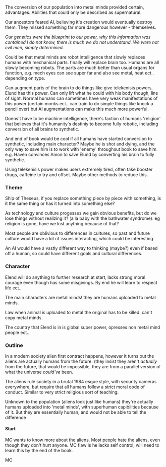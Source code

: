 The conversion of our population into metal minds provided certain, advantages. Abilities that could only be described as supernatural.

Our ancestors feared AI, believing it's creation would eventually destroy them. They missed something far more dangerous however - themselves.

*Our genetics were the blueprint to our power, why this information was contained I do not know, there is much we do not understand. We were not evil men, simply determined.*

Could be that metal minds are robot intelligence that slowly replaces humans with mechanical parts. finally will replace brain too. Humans are all slowly becoming robots. The parts are much better than usual organs for function, e.g. mech eyes can see super far and also see metal, heat ect.. depending on type.

Can augment parts of the brain to do things like give telekenisis powers, Elund has this power. Can only lift what he could with his body though, line of sight. Normal humans can sometimes have very weak manifestations of this power (certain monks ect.. can train to do simple things like knock a pencil over) but AI augmentations can make this much more powerful.

Doens't have to be machine intelligence, there's faction of humans 'religion' that believes that it's humanity's destiniy to become fully robotic, including conversion of all brains to synthetic. 

And end of book would be cool if all humans have started conversion to synthetic, including main character? Maybe he is shot and dying, and the only way to save him is to work with 'enemy' throughout book to save him. e.g. Haven convinces Amon to save Elund by converting his brain to fully synthetic.

Using telekenisis power makes users extremely tired, often take booster drugs, caffeine to try and offset. Maybe other methods to reduce this.

### Theme 
Ship of Theseus, if you replace something piece by piece with something, is it the same thing or has it turned into something else?

As technology and culture progesses we gain obvious benefits, but do we lose things without realizing it? (a la baby with the bathwater syndrome). eg religion is gone, have we lost anything because of that?

Most people are oblivious to differences in cultures, so past and future culture would have a lot of issues interacting, which could be interesting.

An AI would have a vastly different way to thinking (maybe?) even if based off a human, so could have different goals and cultural differences.

### Character
Elend will do anything to further research at start, lacks strong moral courage even though has some misgivings. By end he will learn to respect life ect.. 

The main characters are metal minds! they are humans uploaded to metal minds.

Law when animal is uploaded to metal the original has to be killed. can't copy metal minds.

The country that Elend is in is global super power, opresses non metal mind people ect.. 


### Outline
In a modern society alien first contract happens, however it turns out the aliens are actually humans from the future. (they insist they aren't *actually* from the future, that would be impossible, they are from a parallel version of what the universe *could've* been.

The aliens rule society in a brutal 1984 esque style, with security cameras everywhere, but require that all humans follow a strict moral code of conduct. Similar to very strict religious sort of teaching.

Unknown to the population (aliens look just like humans) they're actually humans uploaded into 'metal minds', with superhuman capibilities because of it. But they are essentially human, and would not be able to tell the difference 

#### Start
MC wants to know more about the aliens. Most people hate the aliens, even though they don't hurt anyone. MC flaw is he lacks self control, will need to learn this by the end of the book. 

MC 